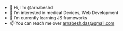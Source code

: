 - 👋 Hi, I’m @arnabeshd
- 👀 I’m interested in medical Devices, Web Development
- 🌱 I’m currently learning JS frameworks
- 📫 You can reach me over arnabesh.das@gmail.com

<!---
arnabeshd/arnabeshd is a ✨ special ✨ repository because its `README.md` (this file) appears on your GitHub profile.
You can click the Preview link to take a look at your changes.
--->
